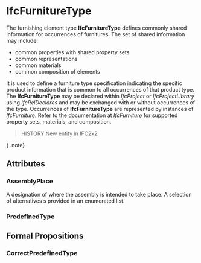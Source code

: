 # IfcFurnitureType

The furnishing element type **IfcFurnitureType** defines commonly shared information for occurrences of furnitures. The set of shared information may include:

* common properties with shared property sets
* common representations
* common materials
* common composition of elements

It is used to define a furniture type specification indicating the specific product information that is common to all occurrences of that product type. The **IfcFurnitureType** may be declared within _IfcProject_ or _IfcProjectLibrary_ using _IfcRelDeclares_ and may be exchanged with or without occurrences of the type. Occurrences of **IfcFurnitureType** are represented by instances of _IfcFurniture_. Refer to the documentation at _IfcFurniture_ for supported property sets, materials, and composition.

> HISTORY New entity in IFC2x2

{ .note}
>

## Attributes

### AssemblyPlace
A designation of where the assembly is intended to take place. A selection of alternatives s provided in an enumerated list.

### PredefinedType


## Formal Propositions

### CorrectPredefinedType

